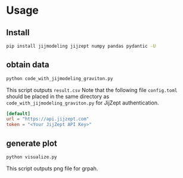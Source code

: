 # Usage


## Install
```sh
pip install jijmodeling jijzept numpy pandas pydantic -U
```

## obtain data
```sh
python code_with_jijmodeling_graviton.py
```
This script outputs `result.csv`
Note that the following file `config.toml` should be placed in the same directory as `code_with_jijmodeling_graviton.py` for JijZept authentication.
```toml
[default]
url = "https://api.jijzept.com"
token = "<Your JijZept API Key>"
```



## generate plot
```sh
python visualize.py
```
This script outputs png file for grpah.


